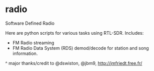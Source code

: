 # radio
Software Defined Radio

Here are python scripts for various tasks using RTL-SDR. 
Includes:
- FM Radio streaming
- FM Radio Data System (RDS) demod/decode for station and song information.

^ major thanks/credit to @dswiston, @jbm9, http://jmfriedt.free.fr/
  
  
